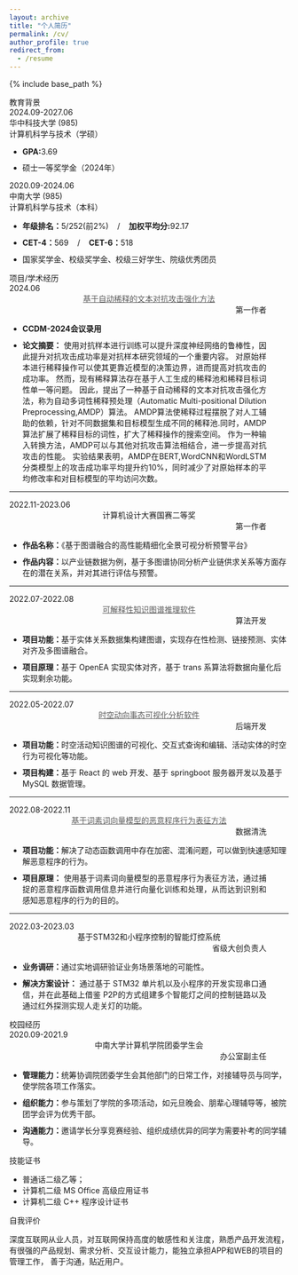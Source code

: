 ```yaml
---
layout: archive
title: "个人简历"
permalink: /cv/
author_profile: true
redirect_from:
  - /resume
---
```


{% include base_path %}
<!-- 可以点击这里查看网页版个人简历：[查看链接](../files/cv/cv.html)
图像预览版如下：
![](../files/cv.png) -->
<html>

<head>
    <link href="https://sheehan-fang.github.io/files/cv/style.css" rel="stylesheet" type="text/css" />
</head>

<body>
    <div class="middle" id="mainInfo">
        <div class="divide_line">
            <div class="second_title">教育背景</div>
        </div>
        <div class="info">
            <div class="time">
                <div class="time_word">2024.09-2027.06</div>
                <div class="time_word">华中科技大学 (985) </div>
                <div class="time_word">计算机科学与技术（学硕）</div>
            </div>
            <ul class="dital_list">
                <li style="margin-top: 10px;"><b>GPA:</b>3.69</li>
                <li style="margin-top: 10px;">硕士一等奖学金（2024年）</li>
            </ul>
        </div>
        <div class="info">
            <div class="time">
                <div class="time_word">2020.09-2024.06</div>
                <div class="time_word">中南大学 (985) </div>
                <div class="time_word">计算机科学与技术（本科）</div>
            </div>
            <ul class="dital_list">
                <li style="margin-top: 10px;"><b>年级排名：</b>5/252(前2%)&nbsp&nbsp&nbsp&nbsp/&nbsp&nbsp&nbsp&nbsp<b>加权平均分:</b>92.17</li>
                <li style="margin-top: 10px;"><b>CET-4：</b>569&nbsp&nbsp&nbsp&nbsp/&nbsp&nbsp&nbsp&nbsp<b>CET-6：</b>518</li>
                <li style="margin-top: 10px;">国家奖学金、校级奖学金、校级三好学生、院级优秀团员</li>
            </ul>
        </div>
        <div class="divide_line">
            <div class="second_title">项目/学术经历</div>
        </div>
        <div class="time">
            <div class="time_word" style="text-align: left;">2024.06</div>
            <div class="time_word2" style="text-align: center;">
                <a href="https://sheehan-fang.github.io/publication/2024-03-paper-1" style="color: rgb(90, 90, 90);">
                    基于自动稀释的文本对抗攻击强化方法
                </a>
            </div>
            <div class="time_word" style="text-align: end; padding-right: 40px;">第一作者</div>
        </div>
        <ul class="dital_list">
            <li style="margin-top: 10px;"><b>CCDM-2024会议录用</b></li>
            <li style="margin-top: 10px; text-align: justify; padding-right: 40px;">
                <b>论文摘要：</b>
                使用对抗样本进行训练可以提升深度神经网络的鲁棒性，因此提升对抗攻击成功率是对抗样本研究领域的一个重要内容。
                对原始样本进行稀释操作可以使其更靠近模型的决策边界，进而提高对抗攻击的成功率。
                然而，现有稀释算法存在基于人工生成的稀释池和稀释目标词性单一等问题。
                因此，提出了一种基于自动稀释的文本对抗攻击强化方法，称为自动多词性稀释预处理（Automatic Multi-positional Dilution Preprocessing,AMDP）算法。
                AMDP算法使稀释过程摆脱了对人工辅助的依赖，针对不同数据集和目标模型生成不同的稀释池.同时，AMDP算法扩展了稀释目标的词性，扩大了稀释操作的搜索空间。
                作为一种输入转换方法，AMDP可以与其他对抗攻击算法相结合，进一步提高对抗攻击的性能。
                实验结果表明，AMDP在BERT,WordCNN和WordLSTM分类模型上的攻击成功率平均提升约10%，同时减少了对原始样本的平均修改率和对目标模型的平均访问次数。
            </li>
        </ul>
        <hr>
        <div class="time">
            <div class="time_word" style="text-align: left;">2022.11-2023.06</div>
            <div class="time_word2" style="text-align: center;">计算机设计大赛国赛二等奖</div>
            <div class="time_word" style="text-align: end; padding-right: 40px;">第一作者</div>
        </div>
        <ul class="dital_list">
            <li style="margin-top: 10px;"><b>作品名称：</b>《基于图谱融合的高性能精细化全景可视分析预警平台》</li>
            <li style="margin-top: 10px;"><b>作品内容：</b>以产业链数据为例，基于多图谱协同分析产业链供求关系等方面存在的潜在关系，并对其进行评估与预警。</li>
        </ul>
        <hr>
        <div class="time">
            <div class="time_word" style="text-align: left;">2022.07-2022.08</div>
            <div class="time_word2" style="text-align: center;">
                <a href="https://sheehan-fang.github.io/publication/2022-08-software-1" style="color: rgb(90, 90, 90);">
                    可解释性知识图谱推理软件
                </a>
            </div>
            <div class="time_word" style="text-align: end; padding-right: 40px;">算法开发</div>
        </div>
        <ul class="dital_list">
            <li style="margin-top: 10px;"><b>项目功能：</b>基于实体关系数据集构建图谱，实现存在性检测、链接预测、实体对齐及多图谱融合。</li>
            <li style="margin-top: 10px;"><b>项目原理：</b>基于 OpenEA 实现实体对齐，基于 trans 系算法将数据向量化后实现剩余功能。</li>
        </ul>
        <hr>
        <div class="time">
            <div class="time_word" style="text-align: left;">2022.05-2022.07</div>
            <div class="time_word2" style="text-align: center;">
                <a href="https://sheehan-fang.github.io/publication/2022-08-software-2" style="color: rgb(90, 90, 90);">
                    时空动向事态可视化分析软件
                </a>
            </div>
            <div class="time_word" style="text-align: end; padding-right: 40px;">后端开发</div>
        </div>
        <ul class="dital_list">
            <li style="margin-top: 10px;"><b>项目功能：</b>时空活动知识图谱的可视化、交互式查询和编辑、活动实体的时空行为可视化等功能。</li>
            <li style="margin-top: 10px;"><b>项目构建：</b>基于 React 的 web 开发、基于 springboot 服务器开发以及基于 MySQL 数据管理。</li>
        </ul>
        <hr>
        <div class="time">
            <div class="time_word" style="text-align: left;">2022.08-2022.11</div>
            <div class="time_word2" style="text-align: center;">
                <a href="https://sheehan-fang.github.io/publication/2022-11-patent-1" style="color: rgb(90, 90, 90);">
                    基于词素词向量模型的恶意程序行为表征方法
                </a>
            </div>
            <div class="time_word" style="text-align: end; padding-right: 40px;">数据清洗</div>
        </div>
        <ul class="dital_list">
            <li style="margin-top: 10px;"><b>项目功能：</b>解决了动态函数调用中存在加密、混淆问题，可以做到快速感知理解恶意程序的行为。</li>
            <li style="margin-top: 10px; text-align: justify; padding-right: 40px;">
                <b>项目原理：</b>
                使用基于词素词向量模型的恶意程序行为表征方法，通过捕捉的恶意程序函数调用信息并进行向量化训练和处理，从而达到识别和感知恶意程序的行为的目的。
            </li>
        </ul>
        <hr>
        <div class="time">
            <div class="time_word" style="text-align: left;">2022.03-2023.03</div>
            <div class="time_word2" style="text-align: center;">基于STM32和小程序控制的智能灯控系统</div>
            <div class="time_word" style="text-align: end; padding-right: 40px;">省级大创负责人</div>
        </div>
        <ul class="dital_list">
            <li style="margin-top: 10px;"><b>业务调研：</b>通过实地调研验证业务场景落地的可能性。</li>
            <li style="margin-top: 10px; text-align: justify; padding-right: 40px;">
                <b>解决方案设计：</b>
                通过基于 STM32 单片机以及小程序的开发实现串口通信，并在此基础上借鉴 P2P的方式组建多个智能灯之间的控制链路以及通过红外探测实现人走关灯的功能。
            </li>
        </ul>
        <div class="divide_line">
            <div class="second_title">校园经历</div>
        </div>
        <div class="time">
            <div class="time_word" style="text-align: left;">2020.09-2021.9</div>
            <div class="time_word2" style="text-align: center;">中南大学计算机学院团委学生会</div>
            <div class="time_word" style="text-align: end; padding-right: 40px;"> 办公室副主任</div>
        </div>
        <ul class="dital_list">
            <li style="margin-top: 10px;"><b>管理能力：</b>统筹协调院团委学生会其他部门的日常工作，对接辅导员与同学，使学院各项工作落实。</li>
            <li style="margin-top: 10px;"><b>组织能力：</b>参与策划了学院的多项活动，如元旦晚会、朋辈心理辅导等，被院团学会评为优秀干部。</li>
            <li style="margin-top: 10px;"><b>沟通能力：</b>邀请学长分享竞赛经验、组织成绩优异的同学为需要补考的同学辅导。</li>
        </ul>
        <div class="divide_line">
            <div class="second_title">技能证书</div>
        </div>
        <ul class="dital_list2">
            <li>普通话二级乙等；</li>
            <li>计算机二级 MS Office 高级应用证书</li>
            <li>计算机二级 C++ 程序设计证书</li>
        </ul>
        <div class="divide_line">
            <div class="second_title">自我评价</div>
        </div>
        <p class="info_word">
            深度互联网从业人员，对互联网保持高度的敏感性和关注度，熟悉产品开发流程，
            有很强的产品规划、需求分析、交互设计能力，能独立承担APP和WEB的项目的管理工作，
            善于沟通，贴近用户。
        </p>
        <div style="width: 100%; height: 100px;"></div>
    </div>
</body>
</html>